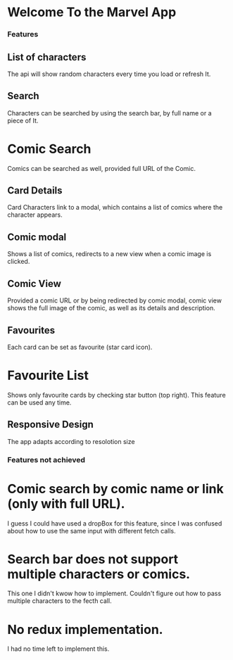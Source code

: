 # Welcome To the Marvel App

### Features

## List of characters

The api will show random characters every time you load or refresh It.

## Search

Characters can be searched by using the search bar, by full name or a piece of It.

# Comic Search

Comics can be searched as well, provided full URL of the Comic.

## Card Details

Card Characters link to a modal, which contains a list of comics where the character appears.

## Comic modal

Shows a list of comics, redirects to a new view when a comic image is clicked.

## Comic View

Provided a comic URL or by being redirected by comic modal, comic view shows the full image of the comic, as well as its details and description.

## Favourites

Each card can be set as favourite (star card icon).

# Favourite List

Shows only favourite cards by checking star button (top right). This feature can be used any time.

## Responsive Design

The app adapts according to resolotion size

### Features not achieved

# Comic search by comic name or link (only with full URL).

I guess I could have used a dropBox for this feature, since I was confused about how to use the same input with different fetch calls.

# Search bar does not support multiple characters or comics.

This one I didn't kwow how to implement. Couldn't figure out how to pass multiple characters to the fecth call.

# No redux implementation.

I had no time left to implement this.

